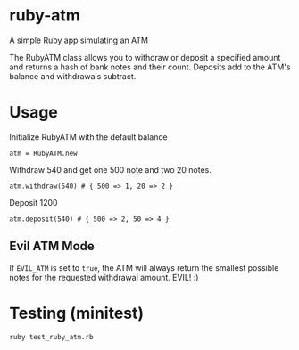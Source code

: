 ruby-atm
========

A simple Ruby app simulating an ATM

The RubyATM class allows you to withdraw or deposit a specified amount and returns a hash of bank notes and their count. Deposits add to the ATM's balance and withdrawals subtract.

# Usage
Initialize RubyATM with the default balance

`atm = RubyATM.new`

Withdraw 540 and get one 500 note and two 20 notes.

`atm.withdraw(540) # { 500 => 1, 20 => 2 }`

Deposit 1200

`atm.deposit(540) # { 500 => 2, 50 => 4 }`

## Evil ATM Mode

If `EVIL_ATM` is set to `true`, the ATM will always return the smallest possible notes for the requested withdrawal amount. EVIL! :)

# Testing (minitest)
`ruby test_ruby_atm.rb`
